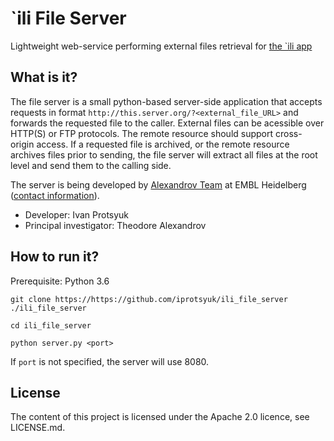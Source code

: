 # \`ili File Server
Lightweight web-service performing external files retrieval for [the \`ili app](https://github.com/MolecularCartography/ili)

## What is it?

The file server is a small python-based server-side application that accepts requests in format `http://this.server.org/?<external_file_URL>` and forwards the requested file to the caller. External files can be acessible over HTTP(S) or FTP protocols. The remote resource should support cross-origin access. If a requested file is archived, or the remote resource archives files prior to sending, the file server will extract all files at the root level and send them to the calling side.

The server is being developed by [Alexandrov Team](http://www.embl.de/research/units/scb/alexandrov/index.html) at EMBL Heidelberg ([contact information](http://www.embl.de/research/units/scb/alexandrov/contact/index.html)).

* Developer: Ivan Protsyuk
* Principal investigator: Theodore Alexandrov

## How to run it?

Prerequisite: Python 3.6

`git clone https://https://github.com/iprotsyuk/ili_file_server ./ili_file_server`

`cd ili_file_server`

`python server.py <port>`

If `port` is not specified, the server will use 8080.

## License

The content of this project is licensed under the Apache 2.0 licence, see LICENSE.md.
